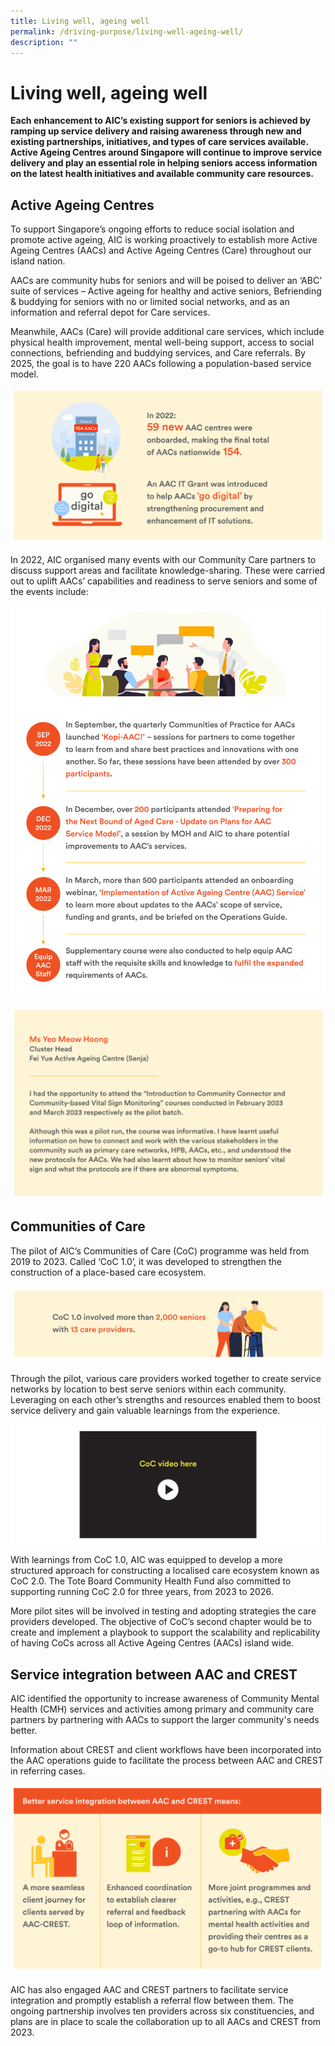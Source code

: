 ```yaml
---
title: Living well, ageing well
permalink: /driving-purpose/living-well-ageing-well/
description: ""
---
```

# Living well, ageing well
**Each enhancement to AIC’s existing support for seniors is achieved by ramping up service delivery and raising awareness through new and existing partnerships, initiatives, and types of care services available. Active Ageing Centres around Singapore will continue to improve service delivery and play an essential role in helping seniors access information on the latest health initiatives and available community care resources.**

## Active Ageing Centres
To support Singapore’s ongoing efforts to reduce social isolation and promote active ageing, AIC is working proactively to establish more Active Ageing Centres (AACs) and Active Ageing Centres (Care) throughout our island nation.

AACs are community hubs for seniors and will be poised to deliver an ‘ABC’ suite of services – Active ageing for healthy and active seniors, Befriending & buddying for seniors with no or limited social networks, and as an information and referral depot for Care services. 

Meanwhile, AACs (Care) will provide additional care services, which include physical health improvement, mental well-being support, access to social connections, befriending and buddying services, and Care referrals. By 2025, the goal is to have 220 AACs following a population-based service model.

![](/images/living-well-ageing-well-image1.png)

In 2022, AIC organised many events with our Community Care partners to discuss support areas and facilitate knowledge-sharing. These were carried out to uplift AACs’ capabilities and readiness to serve seniors and some of the events include:

![](/images/living-well-ageing-well-image2.png)

![](/images/living-well-ageing-well-image3.png)

## Communities of Care
The pilot of AIC’s Communities of Care (CoC) programme was held from 2019 to 2023. Called ‘CoC 1.0’, it was developed to strengthen the construction of a place-based care ecosystem.

![](/images/living-well-ageing-well-image4.png)

Through the pilot, various care providers worked together to create service networks by location to best serve seniors within each community. Leveraging on each other’s strengths and resources enabled them to boost service delivery and gain valuable learnings from the experience.

![](/images/living-well-ageing-well-image5.png)

With learnings from CoC 1.0, AIC was equipped to develop a more structured approach for constructing a localised care ecosystem known as CoC 2.0. The Tote Board Community Health Fund also committed to supporting running CoC 2.0 for three years, from 2023 to 2026.

More pilot sites will be involved in testing and adopting strategies the care providers developed. The objective of CoC’s second chapter would be to create and implement a playbook to support the scalability and replicability of having CoCs across all Active Ageing Centres (AACs) island wide.

## Service integration between AAC and CREST
AIC identified the opportunity to increase awareness of Community Mental Health (CMH) services and activities among primary and community care partners by partnering with AACs to support the larger community's needs better. 

Information about CREST and client workflows have been incorporated into the AAC operations guide to facilitate the process between AAC and CREST in referring cases.

![](/images/living-well-ageing-well-image6.png)

AIC has also engaged AAC and CREST partners to facilitate service integration and promptly establish a referral flow between them. The ongoing partnership involves ten providers across six constituencies, and plans are in place to scale the collaboration up to all AACs and CREST from 2023.
